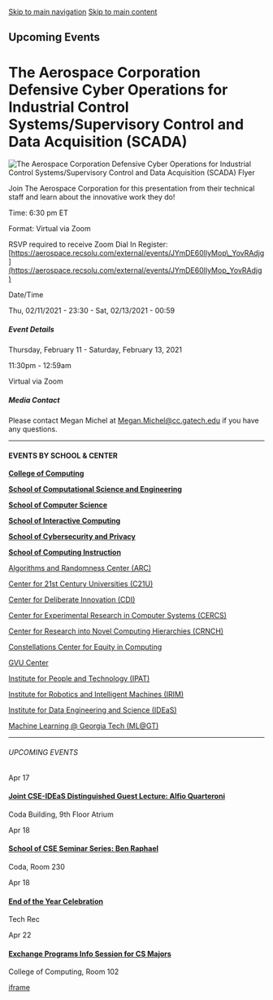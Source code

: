 [Skip to main navigation](https://www.cc.gatech.edu/events/2021/02/11/aerospace-corporation-defensive-cyber-operations-industrial-control#main-navigation) [Skip to main content](https://www.cc.gatech.edu/events/2021/02/11/aerospace-corporation-defensive-cyber-operations-industrial-control#main-content)

## Upcoming Events

# The Aerospace Corporation Defensive Cyber Operations for Industrial Control Systems/Supervisory Control and Data Acquisition (SCADA)

![The Aerospace Corporation Defensive Cyber Operations for Industrial Control Systems/Supervisory Control and Data Acquisition (SCADA) Flyer](https://www.cc.gatech.edu/sites/default/files/images/events/GT%2520CoC%2520%2520Show%2520and%2520Tech%25202.11.2021%2520%25281%2529-1_2.png)

Join The Aerospace Corporation for this presentation from their technical staff and learn about the innovative work they do!

Time: 6:30 pm ET

Format: Virtual via Zoom

RSVP required to receive Zoom Dial In Register: [https://aerospace.recsolu.com/external/events/JYmDE60IlyMop\_YovRAdjg](https://aerospace.recsolu.com/external/events/JYmDE60IlyMop_YovRAdjg)

Date/Time

Thu, 02/11/2021 - 23:30
\- Sat, 02/13/2021 - 00:59

##### Event Details

Thursday, February 11
\- Saturday, February 13, 2021

11:30pm
\- 12:59am

Virtual via Zoom

##### Media Contact

Please contact Megan Michel at Megan.Michel@cc.gatech.edu if you have any questions.

* * *

#### EVENTS BY SCHOOL & CENTER

[**College of Computing**](https://www.cc.gatech.edu/event/group/college-computing)

[**School of Computational Science and Engineering**](https://www.cc.gatech.edu/event/group/school-computational-science-and-engineering)

[**School of Computer Science**](https://www.cc.gatech.edu/event/group/school-computer-science)

[**School of Interactive Computing**](https://www.cc.gatech.edu/event/group/school-interactive-computing)

[**School of Cybersecurity and Privacy**](https://www.cc.gatech.edu/event/group/school-cybersecurity-and-privacy)

[**School of Computing Instruction**](https://www.cc.gatech.edu/unit/school-computing-instruction)

[Algorithms and Randomness Center (ARC)](https://www.cc.gatech.edu/event/group/algorithms-and-randomness-center-arc)

[Center for 21st Century Universities (C21U)](https://www.cc.gatech.edu/event/group/center-21st-century-universities-c21u)

[Center for Deliberate Innovation (CDI)](https://www.cc.gatech.edu/event/group/center-deliberate-innovation-cdi)

[Center for Experimental Research in Computer Systems (CERCS)](https://www.cc.gatech.edu/event/group/center-experimental-research-computer-systems-cercs)

[Center for Research into Novel Computing Hierarchies (CRNCH)](https://www.cc.gatech.edu/event/group/center-research-novel-computing-hierarchies-crnch)

[Constellations Center for Equity in Computing](https://www.cc.gatech.edu/event/group/constellations-center-equity-computing)

[GVU Center](https://www.cc.gatech.edu/event/group/gvu-center)

[Institute for People and Technology (IPAT)](https://www.cc.gatech.edu/event/group/institute-people-and-technology-ipat)

[Institute for Robotics and Intelligent Machines (IRIM)](https://www.cc.gatech.edu/event/group/institute-robotics-and-intelligent-machines-irim)

[Institute for Data Engineering and Science (IDEaS)](https://www.cc.gatech.edu/event/group/institute-data-engineering-and-science-ideas)

[Machine Learning @ Georgia Tech (ML@GT)](https://www.cc.gatech.edu/event/group/machine-learning-georgia-tech-mlgt)

* * *

###### UPCOMING EVENTS

Apr 17

#### [Joint CSE-IDEaS Distinguished Guest Lecture: Alfio Quarteroni](https://www.cc.gatech.edu/events/2025/04/17/joint-cse-ideas-distinguished-guest-lecture-alfio-quarteroni)

Coda Building, 9th Floor Atrium

Apr 18

#### [School of CSE Seminar Series: Ben Raphael](https://www.cc.gatech.edu/events/2025/04/18/school-cse-seminar-series-ben-raphael)

Coda, Room 230

Apr 18

#### [End of the Year Celebration](https://www.cc.gatech.edu/events/2025/04/18/end-year-celebration)

Tech Rec

Apr 22

#### [Exchange Programs Info Session for CS Majors](https://www.cc.gatech.edu/events/2025/04/22/exchange-programs-info-session-cs-majors)

College of Computing, Room 102

[iframe](https://static.addtoany.com/menu/sm.25.html#type=core&event=load)